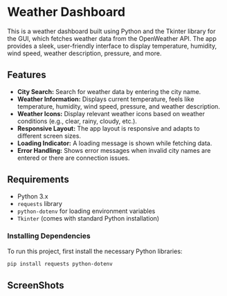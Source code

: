 # Weather Dashboard

This is a  weather dashboard built using Python and the Tkinter library for the GUI, which fetches weather data from the OpenWeather API. The app provides a sleek, user-friendly interface to display temperature, humidity, wind speed, weather description, pressure, and more.

## Features

- **City Search:** Search for weather data by entering the city name.
- **Weather Information:** Displays current temperature, feels like temperature, humidity, wind speed, pressure, and weather description.
- **Weather Icons:** Display relevant weather icons based on weather conditions (e.g., clear, rainy, cloudy, etc.).
- **Responsive Layout:** The app layout is responsive and adapts to different screen sizes.
- **Loading Indicator:** A loading message is shown while fetching data.
- **Error Handling:** Shows error messages when invalid city names are entered or there are connection issues.

## Requirements

- Python 3.x
- `requests` library
- `python-dotenv` for loading environment variables
- `Tkinter` (comes with standard Python installation)

### Installing Dependencies

To run this project, first install the necessary Python libraries:

```bash
pip install requests python-dotenv
```
## ScreenShots
